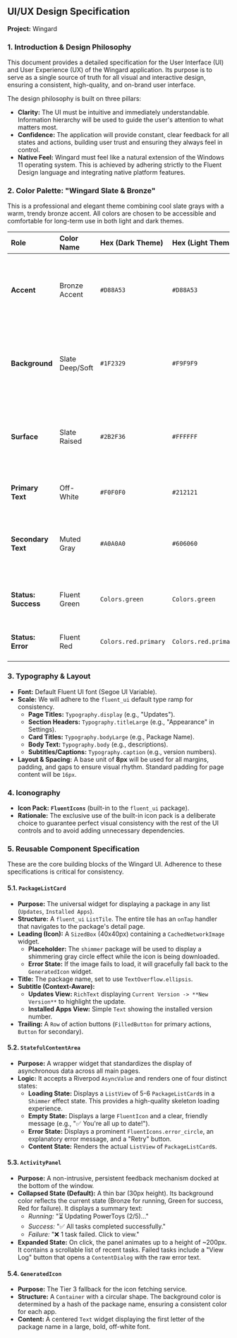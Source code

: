 ## UI/UX Design Specification
**Project:** Wingard

### 1. Introduction & Design Philosophy

This document provides a detailed specification for the User Interface (UI) and User Experience (UX) of the Wingard application. Its purpose is to serve as a single source of truth for all visual and interactive design, ensuring a consistent, high-quality, and on-brand user interface.

The design philosophy is built on three pillars:

*   **Clarity:** The UI must be intuitive and immediately understandable. Information hierarchy will be used to guide the user's attention to what matters most.
*   **Confidence:** The application will provide constant, clear feedback for all states and actions, building user trust and ensuring they always feel in control.
*   **Native Feel:** Wingard must feel like a natural extension of the Windows 11 operating system. This is achieved by adhering strictly to the Fluent Design language and integrating native platform features.

### 2. Color Palette: "Wingard Slate & Bronze"

This is a professional and elegant theme combining cool slate grays with a warm, trendy bronze accent. All colors are chosen to be accessible and comfortable for long-term use in both light and dark themes.

| Role                | Color Name      | Hex (Dark Theme)     | Hex (Light Theme)    | Description                                                                   |
| :------------------ | :-------------- | :------------------- | :------------------- | :---------------------------------------------------------------------------- |
| **Accent**          | Bronze Accent   | `#D88A53`            | `#D88A53`            | Primary color for buttons, highlights, focus indicators, and key status text. |
| **Background**      | Slate Deep/Soft | `#1F2329`            | `#F9F9F9`            | Main window background and Navigation Pane color. Tints the Mica effect.      |
| **Surface**         | Slate Raised    | `#2B2F36`            | `#FFFFFF`            | Color for cards, dialogs, and other elevated surfaces to create depth.        |
| **Primary Text**    | Off-White       | `#F0F0F0`            | `#212121`            | Primary text color for maximum readability.                                   |
| **Secondary Text**  | Muted Gray      | `#A0A0A0`            | `#606060`            | For secondary information like version numbers and timestamps.                |
| **Status: Success** | Fluent Green    | `Colors.green`       | `Colors.green`       | Used for success checkmarks and positive feedback.                            |
| **Status: Error**   | Fluent Red      | `Colors.red.primary` | `Colors.red.primary` | Used for error icons and critical failure text.                               |

### 3. Typography & Layout

*   **Font:** Default Fluent UI font (Segoe UI Variable).
*   **Scale:** We will adhere to the `fluent_ui` default type ramp for consistency.
    *   **Page Titles:** `Typography.display` (e.g., "Updates").
    *   **Section Headers:** `Typography.titleLarge` (e.g., "Appearance" in Settings).
    *   **Card Titles:** `Typography.bodyLarge` (e.g., Package Name).
    *   **Body Text:** `Typography.body` (e.g., descriptions).
    *   **Subtitles/Captions:** `Typography.caption` (e.g., version numbers).
*   **Layout & Spacing:** A base unit of **8px** will be used for all margins, padding, and gaps to ensure visual rhythm. Standard padding for page content will be `16px`.

### 4. Iconography

*   **Icon Pack:** **`FluentIcons`** (built-in to the `fluent_ui` package).
*   **Rationale:** The exclusive use of the built-in icon pack is a deliberate choice to guarantee perfect visual consistency with the rest of the UI controls and to avoid adding unnecessary dependencies.

### 5. Reusable Component Specification

These are the core building blocks of the Wingard UI. Adherence to these specifications is critical for consistency.

#### **5.1. `PackageListCard`**
*   **Purpose:** The universal widget for displaying a package in any list (`Updates`, `Installed Apps`).
*   **Structure:** A `fluent_ui` `ListTile`. The entire tile has an `onTap` handler that navigates to the package's detail page.
*   **Leading (Icon):** A `SizedBox` (40x40px) containing a `CachedNetworkImage` widget.
    *   **Placeholder:** The `shimmer` package will be used to display a shimmering gray circle effect while the icon is being downloaded.
    *   **Error State:** If the image fails to load, it will gracefully fall back to the `GeneratedIcon` widget.
*   **Title:** The package name, set to use `TextOverflow.ellipsis`.
*   **Subtitle (Context-Aware):**
    *   **Updates View:** `RichText` displaying `Current Version -> **New Version**` to highlight the update.
    *   **Installed Apps View:** Simple `Text` showing the installed version number.
*   **Trailing:** A `Row` of action buttons (`FilledButton` for primary actions, `Button` for secondary).

#### **5.2. `StatefulContentArea`**
*   **Purpose:** A wrapper widget that standardizes the display of asynchronous data across all main pages.
*   **Logic:** It accepts a Riverpod `AsyncValue` and renders one of four distinct states:
    *   **Loading State:** Displays a `ListView` of 5-6 `PackageListCard`s in a `Shimmer` effect state. This provides a high-quality skeleton loading experience.
    *   **Empty State:** Displays a large `FluentIcon` and a clear, friendly message (e.g., "✅ You're all up to date!").
    *   **Error State:** Displays a prominent `FluentIcons.error_circle`, an explanatory error message, and a "Retry" button.
    *   **Content State:** Renders the actual `ListView` of `PackageListCard`s.

#### **5.3. `ActivityPanel`**
*   **Purpose:** A non-intrusive, persistent feedback mechanism docked at the bottom of the window.
*   **Collapsed State (Default):** A thin bar (30px height). Its background color reflects the current state (Bronze for running, Green for success, Red for failure). It displays a summary text:
    *   *Running:* "⏳ Updating PowerToys (2/5)..."
    *   *Success:* "✅ All tasks completed successfully."
    *   *Failure:* "❌ 1 task failed. Click to view."
*   **Expanded State:** On click, the panel animates up to a height of ~200px. It contains a scrollable list of recent tasks. Failed tasks include a "View Log" button that opens a `ContentDialog` with the raw error text.

#### **5.4. `GeneratedIcon`**
*   **Purpose:** The Tier 3 fallback for the icon fetching service.
*   **Structure:** A `Container` with a circular shape. The background color is determined by a hash of the package name, ensuring a consistent color for each app.
*   **Content:** A centered `Text` widget displaying the first letter of the package name in a large, bold, off-white font.